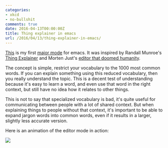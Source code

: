 ```yaml
---
categories:
- xkcd
- no-bullshit
comments: true
date: 2016-04-13T00:00:00Z
title: Thing explainer in emacs
url: /2016/04/13/thing-explainer-in-emacs/
---
```


[This](https://github.com/tlehman/etc/blob/master/common-words.el) is my first [major mode](https://www.gnu.org/software/emacs/manual/html_node/emacs/Major-Modes.html) for emacs. 
It was inspired by Randall Munroe's [Thing Explainer](https://xkcd.com/thing-explainer/) and Morten Just's [editor that 
doomed humanity](https://medium.com/@mortenjust/i-doomed-mankind-with-a-free-text-editor-ba6003319681#.utnh5bpjh).

The concept is simple, restrict your vocabulary to the 1000 most common words. If you can explain something using this 
reduced vocabulary, then you really understand the topic. This is a decent test of understanding because it's easy to 
learn a word, and even use that word in the right context, but still have no idea how it relates to other things.

This is not to say that specialized vocabulary is bad, it's quite useful for communicating between people with a lot of 
shared context. But when explaining things to people without that context, it's important to be able to expand jargon words
into common words, even if it results in a larger, slightly less accurate version.

Here is an animation of the editor mode in action:

<img src="/images/blogimg/common-word-mode.gif">

